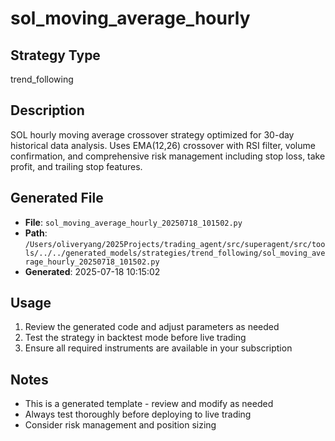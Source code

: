 # sol_moving_average_hourly

## Strategy Type
trend_following

## Description
SOL hourly moving average crossover strategy optimized for 30-day historical data analysis. Uses EMA(12,26) crossover with RSI filter, volume confirmation, and comprehensive risk management including stop loss, take profit, and trailing stop features.

## Generated File
- **File**: `sol_moving_average_hourly_20250718_101502.py`
- **Path**: `/Users/oliveryang/2025Projects/trading_agent/src/superagent/src/tools/../../generated_models/strategies/trend_following/sol_moving_average_hourly_20250718_101502.py`
- **Generated**: 2025-07-18 10:15:02

## Usage
1. Review the generated code and adjust parameters as needed
2. Test the strategy in backtest mode before live trading
3. Ensure all required instruments are available in your subscription

## Notes
- This is a generated template - review and modify as needed
- Always test thoroughly before deploying to live trading
- Consider risk management and position sizing
